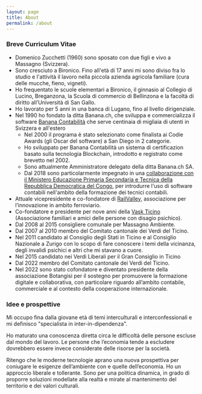 ```yaml
---
layout: page
title: About
permalink: /about
---
```


### Breve Curriculum Vitae

- Domenico Zucchetti (1960) sono sposato con due figli e vivo a Massagno
  (Svizzera).
- Sono cresciuto a Bironico. Fino all'età di 17 anni mi sono diviso fra lo
  studio e l'attività il lavoro nella piccola azienda agricola familiare (cura
  delle mucche, fieno, vigneti).
- Ho frequentato le scuole elementari a Bironico, il ginnasio al Collegio di
  Lucino, Breganzona, la Scuola di commercio di Bellinzona e la facoltà di
  diritto all’Università di San Gallo.
- Ho lavorato per 5 anni in una banca di Lugano, fino al livello dirigenziale.
- Nel 1990 ho fondato la ditta Banana.ch, che sviluppa e commercializza il
  software [Banana Contabilità](http://www.banana.ch/) che serve centinaia di
  migliaia di utenti in Svizzera e all'estero
  - Nel 2000 il programa è stato selezionato come finalista ai Codie Awards (gli
    Oscar del software) a San Diego in 2 categorie.
  - Ho sviluppato per Banana Contabilità un sistema di certificazion basato
    sulla tecnologia Blockchain, introdotto e registrato come brevetto nel 2002.
  - Sono attualmente Amministratore delegato della ditta Banana.ch SA.
  - Dal 2018 sono particolarmente impegnato in una
    [collaborazione con il Ministero Educazione Primaria Secondaria e Tecnica della Repubblica Democratica del Congo](https://www.banana.ch/it/node/11612),
    per introdurre l'uso di software contabili nell'ambito della formazione dei
    tecnici contabili.
- Attuale vicepresidente e co-fondatore di
  [RailValley](http://www.railvalley.org/), associazione per l’innovazione in
  ambito ferroviario.
- Co-fondatore e presidente per nove anni della
  [Vask Ticino](http://www.vaskticino.ch/) (Associazione familiari e amici delle
  persone con disagio psichico).
- Dal 2008 al 2015 consigliere comunale per Massagno Ambiente.
- Dal 2007 al 2010 membro del Comitato cantonale dei Verdi del Ticino.
- Nel 2011 candidato al Consiglio degli Stati in Ticino e al Consiglio Nazionale
  a Zurigo con lo scopo di fare conoscere i temi della vicinanza, degli invalidi
  psichici e altri che mi stavano a cuore.
- Nel 2015 candidato nei Verdi Liberali per il Gran Consiglio in Ticino
- Dal 2022 membro del Comitato cantonale dei Verdi del Ticino.
- Nel 2022 sono stato cofondatore e diventato presidente della associazione
  Botangisi per il sostegno per promuovere la formazione digitale e
  collaborativa, con particolare riguardo all’ambito contabile, commerciale e al
  contesto della cooperazione internazionale.

### Idee e prospettive

Mi occupo fina dalla giovane età di temi interculturali e interconfessionali e
mi definisco "specialista in inter-in-dipendenza".

Ho maturato una conoscenza diretta circa le difficoltà delle persone escluse dal
mondo del lavoro. Le persone che l’economia tende a escludere dovrebbero essere
invece considerate delle risorse per la società.

Ritengo che le moderne tecnologie aprano una nuova prospettiva per coniugare le
esigenze dell’ambiente con e quelle dell’economia. Ho un approccio liberale e
tollerante. Sono per una politica dinamica, in grado di proporre soluzioni
modellate alla realtà e mirate al mantenimento del territorio e dei valori
culturali.
